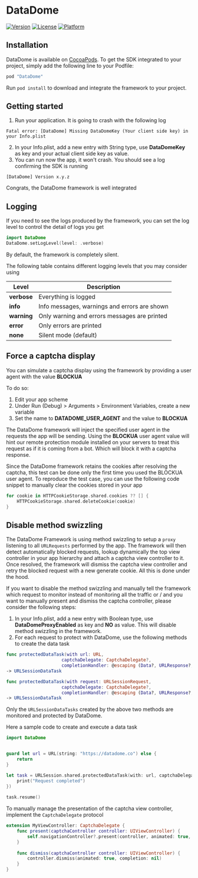 # DataDome

[![Version](https://img.shields.io/cocoapods/v/DataDome.svg?style=flat)](http://cocoapods.org/pods/DataDome)
[![License](https://img.shields.io/cocoapods/l/DataDome.svg?style=flat)](http://cocoapods.org/pods/DataDome)
[![Platform](https://img.shields.io/cocoapods/p/DataDome.svg?style=flat)](http://cocoapods.org/pods/DataDome)

## Installation

DataDome is available on [CocoaPods](http://cocoapods.org). To get the SDK integrated to your project, simply add the following line to your Podfile:

```ruby
pod "DataDome"
```

Run `pod install` to download and integrate the framework to your project.

## Getting started

1. Run your application. It is going to crash with the following log
```
Fatal error: [DataDome] Missing DataDomeKey (Your client side key) in your Info.plist
```
2. In your Info.plist, add a new entry with String type, use **DataDomeKey** as key and your actual client side key as value.
3. You can run now the app, it won't crash. You should see a log confirming the SDK is running
```
[DataDome] Version x.y.z
```

Congrats, the DataDome framework is well integrated

## Logging
If you need to see the logs produced by the framework, you can set the log level to control the detail of logs you get

```swift
import DataDome
DataDome.setLogLevel(level: .verbose)
```

By default, the framework is completely silent.

The following table contains different logging levels that you may consider using


 Level            			| Description
---------------------------	|----------------------------------------------
__verbose__      			| Everything is logged
__info__      				| Info messages, warnings and errors are shown
__warning__      			| Only warning and errors messages are printed 
__error__      				| Only errors are printed
__none__      				| Silent mode (default)


## Force a captcha display
You can simulate a captcha display using the framework by providing a user agent with the value **BLOCKUA**

To do so:

1. Edit your app scheme
2. Under Run (Debug) > Arguments > Environment Variables, create a new variable
3. Set the name to **DATADOME\_USER\_AGENT** and the value to **BLOCKUA**

The DataDome framework will inject the specified user agent in the requests the app will be sending. Using the **BLOCKUA** user agent value will hint our remote protection module installed on your servers to treat this request as if it is coming from a bot. Which will block it with a captcha response.

Since the DataDome framework retains the cookies after resolving the captcha, this test can be done only the first time you used the BLOCKUA user agent. To reproduce the test case, you can use the following code snippet to manually clear the cookies stored in your app

```swift
for cookie in HTTPCookieStorage.shared.cookies ?? [] {
	HTTPCookieStorage.shared.deleteCookie(cookie)
}
```

## Disable method swizzling
The DataDome Framework is using method swizzling to setup a `proxy` listening to all `URLRequests` performed by the app. The framework will then detect automatically blocked requests, lookup dynamically the top view controller in your app hierarchy and attach a captcha view controller to it. Once resolved, the framework will dismiss the captcha view controller and retry the blocked request with a new generate cookie. All this is done under the hood.

If you want to disable the method swizzling and manually tell the framework which request to monitor instead of monitoring all the traffic or / and you want to manually present and dismiss the captcha controller, please consider the following steps:

1. In your Info.plist, add a new entry with Boolean type, use **DataDomeProxyEnabled** as key and **NO** as value. This will disable method swizzling in the framework.
2. For each request to protect with DataDome, use the following methods to create the data task

```swift
func protectedDataTask(with url: URL,
					 captchaDelegate: CaptchaDelegate?,
					 completionHandler: @escaping (Data?, URLResponse?, Error?) -> Void) 
-> URLSessionDataTask
```

```swift
func protectedDataTask(with request: URLSessionRequest,
					 captchaDelegate: CaptchaDelegate?,
					 completionHandler: @escaping (Data?, URLResponse?, Error?) -> Void) 
-> URLSessionDataTask
```

Only the `URLSessionDataTasks` created by the above two methods are monitored and protected by DataDome. 

Here a sample code to create and execute a data task

```swift
import DataDome


guard let url = URL(string: "https://datadome.co") else {
	return
}

let task = URLSession.shared.protectedDataTask(with: url, captchaDelegate: self, completionHandler: { _, _, _ in
	print("Request completed")
})
        
task.resume()
```


To manually manage the presentation of the captcha view controller, implement the `CaptchaDelegate` protocol

```swift
extension MyViewController: CaptchaDelegate {
    func present(captchaController controller: UIViewController) {
        self.navigationController?.present(controller, animated: true, completion: nil)
    }
    
    func dismiss(captchaController controller: UIViewController) {
        controller.dismiss(animated: true, completion: nil)
    }
}
```
